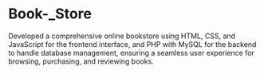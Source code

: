 # Book-_Store
Developed a comprehensive online bookstore using HTML, CSS, and JavaScript for the frontend interface, and PHP with MySQL for the backend to handle database management, ensuring a seamless user experience for browsing, purchasing, and reviewing books.
